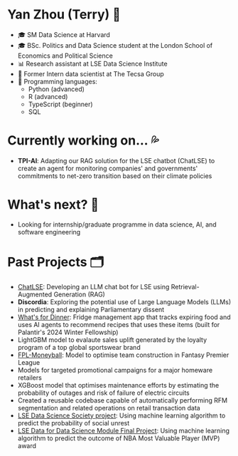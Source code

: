 # Yan Zhou (Terry) 👀 
- 🎓 SM Data Science at Harvard 
- 🎓 BSc. Politics and Data Science student at the London School of Economics and Political Science
- 📊 Research assistant at LSE Data Science Institute 
- 💼 Former Intern data scientist at The Tecsa Group 
- 💬 Programming languages: 
  - Python (advanced)
  - R (advanced)
  - TypeScript (beginner)
  - SQL 

# Currently working on... 💦
- **TPI-AI**: Adapting our RAG solution for the LSE chatbot (ChatLSE) to create an agent for monitoring companies' and governments' commitments to net-zero transition based on their climate policies

# What's next? 💨 
- Looking for internship/graduate programme in data science, AI, and software engineering 

# Past Projects 🗂️ 
- [ChatLSE](https://github.com/LSE-DSI/chat-lse): Developing an LLM chat bot for LSE using Retrieval-Augmented Generation (RAG)
- **Discordia**: Exploring the potential use of Large Language Models (LLMs) in predicting and explaining Parliamentary dissent
- [What's for Dinner](https://github.com/tz1211/whats-for-dinner): Fridge management app that tracks expiring food and uses AI agents to recommend recipes that uses these items (built for Palantir's 2024 Winter Fellowship)
- LightGBM model to evalaute sales uplift generated by the loyalty program of a top global sportswear brand
- [FPL-Moneyball](https://github.com/tz1211/FPL-Moneyball): Model to optimise team construction in Fantasy Premier League 
- Models for targeted promotional campaigns for a major homeware retailers 
- XGBoost model that optimises maintenance efforts by estimating the probability of outages and risk of failure of electric circuits 
- Created a reusable codebase capable of automatically performing RFM segmentation and related operations on retail transaction data 
- [LSE Data Science Society project](https://github.com/ShuklaPriyam/Data_Revolutions): Using machine learning algorithm to predict the probability of social unrest
- [LSE Data for Data Science Module Final Project](https://github.com/tz1211/DS105L-Project-404-Not-Found): Using machine learning algorithm to predict the outcome of NBA Most Valuable Player (MVP) award 

<!--
**tz1211/tz1211** is a ✨ _special_ ✨ repository because its `README.md` (this file) appears on your GitHub profile.

Here are some ideas to get you started:

- 🔭 I’m currently working on ...
- 🌱 I’m currently learning ...
- 👯 I’m looking to collaborate on ...
- 🤔 I’m looking for help with ...
- 💬 Ask me about ...
- 📫 How to reach me: ...
- 😄 Pronouns: ...
- ⚡ Fun fact: ...
-->
